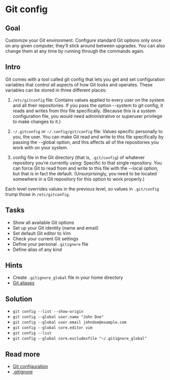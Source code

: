 Git config
==========

Goal
----

Customize your Git environment. Configure standard Git options only once on any given computer, 
they’ll stick around between upgrades. You can also change them at any time by running through the commands again.


Intro
-----

Git comes with a tool called git config that lets you get and set configuration variables that control all aspects of how Git looks and operates. 
These variables can be stored in three different places:

1. `/etc/gitconfig` file: Contains values applied to every user on the system and all their repositories. 
If you pass the option --system to git config, it reads and writes from this file specifically. 
(Because this is a system configuration file, you would need administrative or superuser privilege to make changes to it.)

2. `~/.gitconfig` or `~/.config/git/config` file: Values specific personally to you, the user. 
You can make Git read and write to this file specifically by passing the --global option, 
and this affects all of the repositories you work with on your system.

3. config file in the Git directory (that is, `.git/config`) of whatever repository you’re currently using: 
Specific to that single repository. 
You can force Git to read from and write to this file with the --local option, but that is in fact the default. 
(Unsurprisingly, you need to be located
somewhere in a Git repository for this option to work properly.)

Each level overrides values in the previous level, so values in `.git/config` trump those in
`/etc/gitconfig`.

Tasks
-----

* Show all available Git options
* Set up your Git identity (name and email)
* Set default Git editor to Vim
* Check your current Git settings
* Define your personal `.gitignore` file
* Define alias of any kind

Hints
-----

* Create `.gitignore_global` file in your home directory
* [Git aliases](https://git-scm.com/book/en/v2/Git-Basics-Git-Aliases)

Solution
--------

* `git config --list --show-origin`
* `git config --global user.name "John Doe"`
* `git config --global user.email johndoe@example.com`
* `git config --global core.editor vim`
* `git config --list`
* `git config --global core.excludesfile "~/.gitignore_global"`

Read more
---------

* [Git configuration](https://git-scm.com/book/en/v2/Customizing-Git-Git-Configuration)
* [.gitignore](https://labs.consol.de/development/git/2017/02/22/gitignore.html)
